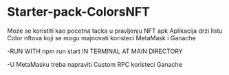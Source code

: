 # Starter-pack-ColorsNFT
Moze se koristiti kao pocetna tacka u pravljenju NFT apk
Aplikacija drzi listu Color nftova koji se mogu majnovati koristeci MetaMask i Ganache

-RUN WITH npm run start IN TERMINAL AT MAIN DIRECTORY

-U MetaMasku treba napraviti Custom RPC koristeci Ganache
